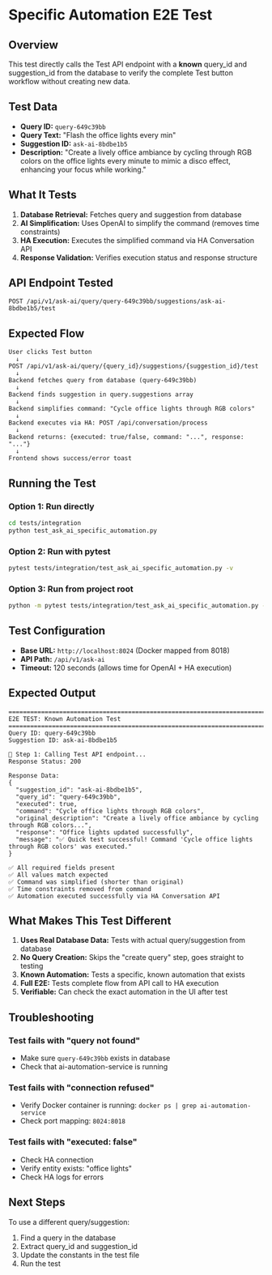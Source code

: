 # Specific Automation E2E Test

## Overview

This test directly calls the Test API endpoint with a **known** query_id and suggestion_id from the database to verify the complete Test button workflow without creating new data.

## Test Data

- **Query ID:** `query-649c39bb`
- **Query Text:** "Flash the office lights every min"
- **Suggestion ID:** `ask-ai-8bdbe1b5`
- **Description:** "Create a lively office ambiance by cycling through RGB colors on the office lights every minute to mimic a disco effect, enhancing your focus while working."

## What It Tests

1. **Database Retrieval:** Fetches query and suggestion from database
2. **AI Simplification:** Uses OpenAI to simplify the command (removes time constraints)
3. **HA Execution:** Executes the simplified command via HA Conversation API
4. **Response Validation:** Verifies execution status and response structure

## API Endpoint Tested

```
POST /api/v1/ask-ai/query/query-649c39bb/suggestions/ask-ai-8bdbe1b5/test
```

## Expected Flow

```
User clicks Test button
  ↓
POST /api/v1/ask-ai/query/{query_id}/suggestions/{suggestion_id}/test
  ↓
Backend fetches query from database (query-649c39bb)
  ↓
Backend finds suggestion in query.suggestions array
  ↓
Backend simplifies command: "Cycle office lights through RGB colors"
  ↓
Backend executes via HA: POST /api/conversation/process
  ↓
Backend returns: {executed: true/false, command: "...", response: "..."}
  ↓
Frontend shows success/error toast
```

## Running the Test

### Option 1: Run directly
```bash
cd tests/integration
python test_ask_ai_specific_automation.py
```

### Option 2: Run with pytest
```bash
pytest tests/integration/test_ask_ai_specific_automation.py -v
```

### Option 3: Run from project root
```bash
python -m pytest tests/integration/test_ask_ai_specific_automation.py -v
```

## Test Configuration

- **Base URL:** `http://localhost:8024` (Docker mapped from 8018)
- **API Path:** `/api/v1/ask-ai`
- **Timeout:** 120 seconds (allows time for OpenAI + HA execution)

## Expected Output

```
================================================================================
E2E TEST: Known Automation Test
================================================================================
Query ID: query-649c39bb
Suggestion ID: ask-ai-8bdbe1b5

🧪 Step 1: Calling Test API endpoint...
Response Status: 200

Response Data:
{
  "suggestion_id": "ask-ai-8bdbe1b5",
  "query_id": "query-649c39bb",
  "executed": true,
  "command": "Cycle office lights through RGB colors",
  "original_description": "Create a lively office ambiance by cycling through RGB colors...",
  "response": "Office lights updated successfully",
  "message": "✅ Quick test successful! Command 'Cycle office lights through RGB colors' was executed."
}

✅ All required fields present
✅ All values match expected
✅ Command was simplified (shorter than original)
✅ Time constraints removed from command
✅ Automation executed successfully via HA Conversation API
```

## What Makes This Test Different

1. **Uses Real Database Data:** Tests with actual query/suggestion from database
2. **No Query Creation:** Skips the "create query" step, goes straight to testing
3. **Known Automation:** Tests a specific, known automation that exists
4. **Full E2E:** Tests complete flow from API call to HA execution
5. **Verifiable:** Can check the exact automation in the UI after test

## Troubleshooting

### Test fails with "query not found"
- Make sure `query-649c39bb` exists in database
- Check that ai-automation-service is running

### Test fails with "connection refused"
- Verify Docker container is running: `docker ps | grep ai-automation-service`
- Check port mapping: `8024:8018`

### Test fails with "executed: false"
- Check HA connection
- Verify entity exists: "office lights"
- Check HA logs for errors

## Next Steps

To use a different query/suggestion:
1. Find a query in the database
2. Extract query_id and suggestion_id
3. Update the constants in the test file
4. Run the test


